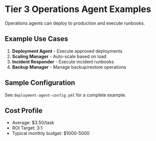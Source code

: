 # Tier 3 Operations Agent Examples

Operations agents can deploy to production and execute runbooks.

## Example Use Cases
1. **Deployment Agent** - Execute approved deployments
2. **Scaling Manager** - Auto-scale based on load
3. **Incident Responder** - Execute incident runbooks
4. **Backup Manager** - Manage backup/restore operations

## Sample Configuration
See `deployment-agent-config.yml` for a complete example.

## Cost Profile
- Average: $3.50/task
- ROI Target: 3:1
- Typical monthly budget: $1000-5000
